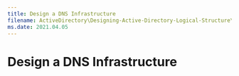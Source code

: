 ```yaml
---
title: Design a DNS Infrastructure
filename: ActiveDirectory\Designing-Active-Directory-Logical-Structure\Design-a-DNS-Infrastructure.md
ms.date: 2021.04.05
---
```


# Design a DNS Infrastructure

